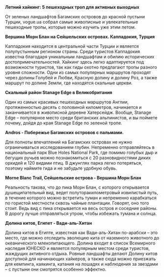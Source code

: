 **Летний хайкинг: 5 пешеходных троп для активных выходных**

От зеленых ландшафтов Багамских островов до красной пустыни Турции, vogue.ua собрал самые живописные и увлекательные пешеходные тропы, которые можно изучить уже этим летом.

**Вершина Морн Блан на Сейшельских островах. Каппадокия, Турция**

Каппадокия находится в центральной части Турции и является полупустынным регионом страны. Среди туристов Каппадокия известна благодаря уникальным ландшафтам и обилию исторических достопримечательностей. Хайкинг здесь легко адаптируется под возможности туристов, так как гиды охотно предлагают тропы разного уровня сложности. Одни из самых популярных маршрутов проходят через долины Голубей и Любви, Красную долину и долину Роз, а также маршрут по долине Земли, где находятся скальные церкви.

**Скальный район Stanage Edge в Великобритания**

Один из самых красивых пешеходных маршрутов Англии, протяженностью десять с половиной километров, начинается и заканчивается в живописной деревне Хатерсейдж. Вообще, Stanage Edge – популярное место среди британских альпинистов, и вы поймете почему, дойдя до края Stanage Edge по зеленой тропе.

**Andros - Побережье Багамских островов с пальмами.**

Для полноты впечатлений на Багамских островах не нужно ограничиваться исследованием глубин. Непременно отправляйтесь в национальный парк Blue Holes National Park, где помимо голубых дыр и бегущих ручьев можно познакомиться с 20 разновидностями диких орхидей и 120 видами птиц. В джунглях парка легко потеряться, поэтому наймите гида и не забудьте удобную обувь.


**Morne Blanc Trail, Сейшельские острова -  Вершина Морн Блан**

Реальность такова, что до пика Морн Блан, с которого открывается душещипательный вид, ведет полуторакилометровый извилистый путь, в течение которого можно встретить туман и непременно карабкаться по гористой местности сквозь чайные плантации. Говорят, оно того стоит. Ведь вид с пика открывается на весь остров и соседние районы. В дорогу лучше отправляться утром, чтобы избежать тумана и солнца.

**Долина китов, Египет - Вади-аль-Хитан**

Долина китов в Египте, известная как Вади-аль-Хитан по-арабски – это место, где можно отследить эволюцию кита от наземного животного до океанического млекопитающего. Долина входит в список Всемирного наследия ЮНЕСКО и является популярным местом среди туристов, жаждущих активного отдыха. Ровные ландшафты делают Долину китов доступной для начинающих хайкеров, а также сюда можно приезжать для кемпинга, каякинга, катания на лошадях и наблюдения за звездами – с пустыни они смотрятся особенно эффектно.
